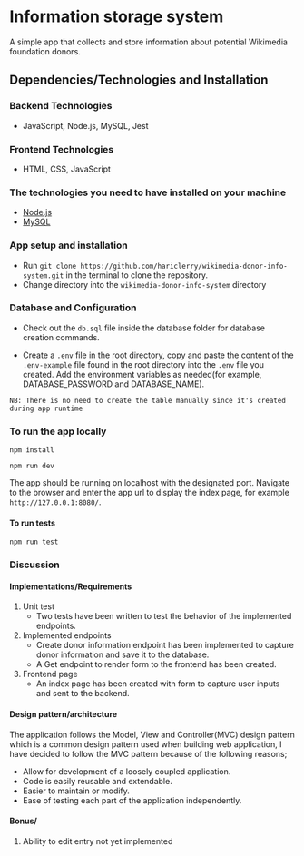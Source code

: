 # Information storage system

A simple app that collects and store information about potential Wikimedia foundation donors.

## Dependencies/Technologies and Installation

### Backend Technologies

- JavaScript, Node.js, MySQL, Jest

### Frontend Technologies

- HTML, CSS, JavaScript

### The technologies you need to have installed on your machine

- [Node.js](https://nodejs.org/en/download/)
- [MySQL](https://www.mysql.com/downloads/)

### App setup and installation

- Run `git clone https://github.com/hariclerry/wikimedia-donor-info-system.git` in the terminal to clone the repository.
- Change directory into the `wikimedia-donor-info-system` directory

### Database and Configuration

- Check out the `db.sql` file inside the database folder for database creation commands.

- Create a `.env` file in the root directory, copy and paste the content of the `.env-example` file found in the root directory into the `.env` file you created. Add the environment variables as needed(for example, DATABASE_PASSWORD and DATABASE_NAME).

`NB: There is no need to create the table manually since it's created during app runtime`

### To run the app locally

```
npm install
```

```
npm run dev
```

The app should be running on localhost with the designated port. Navigate to the browser and enter the app url to display the index page, for example `http://127.0.0.1:8080/`.

#### To run tests

```
npm run test
```

### Discussion

#### Implementations/Requirements

1. Unit test
   - Two tests have been written to test the behavior of the implemented endpoints.
2. Implemented endpoints
   - Create donor information endpoint has been implemented to capture donor information and save it to the database.
   - A Get endpoint to render form to the frontend has been created.
3. Frontend page
   - An index page has been created with form to capture user inputs and sent to the backend.

#### Design pattern/architecture

The application follows the Model, View and Controller(MVC) design pattern which is a common design pattern used when building web application, I have decided to follow the MVC pattern
because of the following reasons;

- Allow for development of a loosely coupled application.
- Code is easily reusable and extendable.
- Easier to maintain or modify.
- Ease of testing each part of the application independently.

#### Bonus/

1.  Ability to edit entry not yet implemented
